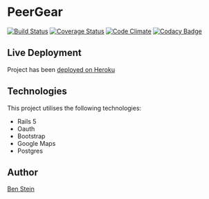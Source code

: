 <!-- # README

This README would normally document whatever steps are necessary to get the
application up and running.

Things you may want to cover:

* Ruby version

* System dependencies

* Configuration

* Database creation

* Database initialization

* How to run the test suite

* Services (job queues, cache servers, search engines, etc.)

* Deployment instructions

* ... -->

# PeerGear

[![Build Status](https://travis-ci.org/bpstein/peergear.svg?branch=master)](https://travis-ci.org/bpstein/peergear)
[![Coverage Status](https://coveralls.io/repos/github/bpstein/peergear/badge.svg?branch=master)](https://coveralls.io/github/bpstein/peergear?branch=master) 
[![Code Climate](https://codeclimate.com/github/bpstein/peergear/badges/gpa.svg)](https://codeclimate.com/github/bpstein/peergear)
[![Codacy Badge](https://api.codacy.com/project/badge/Grade/4116d956f2c54eaba148f333f074deef)](https://www.codacy.com/app/bpstein/peergear?utm_source=github.com&amp;utm_medium=referral&amp;utm_content=bpstein/peergear&amp;utm_campaign=Badge_Grade)

<!-- ## Table of Contents

## Project Description

## Features

## Getting Started

## Application Structure

## Development

## Testing -->

## Live Deployment
Project has been [deployed on Heroku](http://bs-peergear.herokuapp.com/)

## Technologies
This project utilises the following technologies:
* Rails 5
* Oauth
* Bootstrap 
* Google Maps
* Postgres

## Author
[Ben Stein](https://github.com/bpstein)